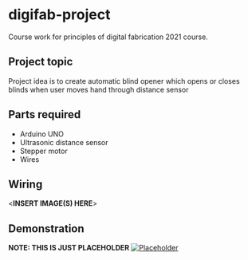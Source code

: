 # digifab-project

Course work for principles of digital fabrication 2021 course.

##  Project topic

Project idea is to create automatic blind opener which opens or closes blinds when user moves hand through distance sensor

## Parts required
- Arduino UNO
- Ultrasonic distance sensor
- Stepper motor
- Wires

## Wiring

<**INSERT IMAGE(S) HERE**>

## Demonstration

**NOTE: THIS IS JUST PLACEHOLDER**
[![Placeholder](http://i.imgur.com/Ot5DWAW.png)](https://youtu.be/StTqXEQ2l-Y?t=35s "Placeholder")

